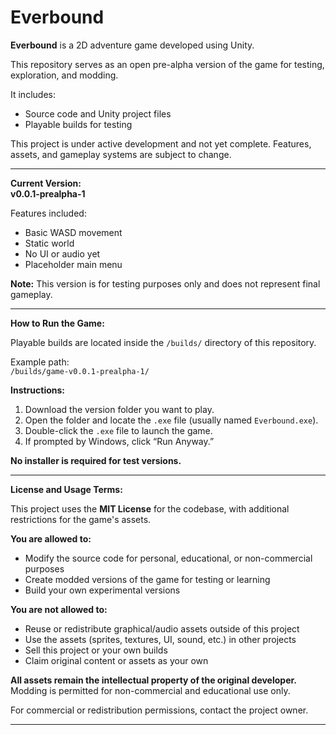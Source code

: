 # Everbound

__Everbound__ is a 2D adventure game developed using Unity.

This repository serves as an open pre-alpha version of the game for testing, exploration, and modding.

It includes:  
- Source code and Unity project files  
- Playable builds for testing  

This project is under active development and not yet complete. Features, assets, and gameplay systems are subject to change.

---

__Current Version:__  
__v0.0.1-prealpha-1__

Features included:  
- Basic WASD movement  
- Static world  
- No UI or audio yet  
- Placeholder main menu  

__Note:__ This version is for testing purposes only and does not represent final gameplay.

---

__How to Run the Game:__

Playable builds are located inside the `/builds/` directory of this repository.

Example path:  
`/builds/game-v0.0.1-prealpha-1/`

__Instructions:__  
1. Download the version folder you want to play.  
2. Open the folder and locate the `.exe` file (usually named `Everbound.exe`).  
3. Double-click the `.exe` file to launch the game.  
4. If prompted by Windows, click “Run Anyway.”  

__No installer is required for test versions.__

---

__License and Usage Terms:__

This project uses the __MIT License__ for the codebase, with additional restrictions for the game's assets.

__You are allowed to:__  
- Modify the source code for personal, educational, or non-commercial purposes  
- Create modded versions of the game for testing or learning  
- Build your own experimental versions  

__You are not allowed to:__  
- Reuse or redistribute graphical/audio assets outside of this project  
- Use the assets (sprites, textures, UI, sound, etc.) in other projects  
- Sell this project or your own builds  
- Claim original content or assets as your own  

__All assets remain the intellectual property of the original developer.__  
Modding is permitted for non-commercial and educational use only.

For commercial or redistribution permissions, contact the project owner.

---
